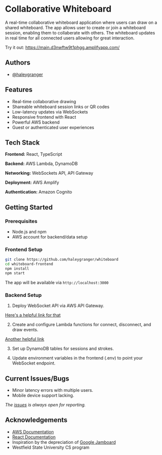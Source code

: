 # Collaborative Whiteboard

A real-time collaborative whiteboard application where users can draw on a shared whiteboard. The app allows user to create or join a whiteboard session, enabling them to collaberate with others. The whiteboard updates in real time for all connected users allowing for great interaction.

Try it out: https://main.d3nwftw9t1phgg.amplifyapp.com/

## Authors

- [@haleygranger](https://www.github.com/haleygranger)

## Features

- Real-time collaborative drawing
- Shareable whiteboard session links or QR codes
- Low-latency updates via WebSockets
- Responsive frontend with React
- Powerful AWS backend
- Guest or authenticated user experiences

## Tech Stack

**Frontend:** React, TypeScript

**Backend:** AWS Lambda, DynamoDB

**Networking:** WebSockets API, API Gateway

**Deployment:** AWS Amplify

**Authentication:** Amazon Cognito

## Getting Started

### Prerequisites

- Node.js and npm
- AWS account for backend/data setup

### Frontend Setup

```bash
git clone https://github.com/haleygranger/whiteboard
cd whiteboard-frontend
npm install
npm start
```

The app will be available via `http://localhost:3000`

### Backend Setup

1. Deploy WebSocket API via AWS API Gateway.

[Here's a helpful link for that](https://docs.aws.amazon.com/apigateway/latest/developerguide/apigateway-websocket-api.html)

2. Create and configure Lambda functions for connect, disconnect, and draw events.

[Another helpful link](https://github.com/haleygranger/whiteboard/blob/main/whiteboard-backend/README.md)

3. Set up DynamoDB tables for sessions and strokes.

4. Update environment variables in the frontend (.env) to point your WebSocket endpoint.

## Current Issues/Bugs

- Minor latency errors with multiple users.
- Mobile device support lacking.

_The [issues](https://github.com/haleygranger/whiteboard/issues) is always open for reporting._

## Acknowledgements

- [AWS Documentation](https://aws.amazon.com/documentation-overview/?nc2=h_ql_doc_do)
- [React Documentation](https://react.dev/reference/react)
- Inspiration by the depreciation of [Google Jamboard](https://support.google.com/jamboard/answer/14084927)
- Westfield State University CS program
